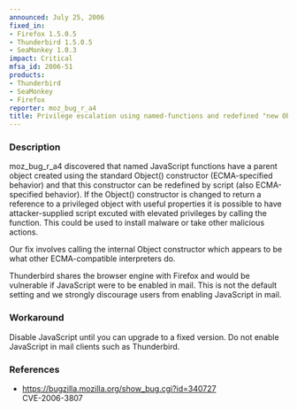 ```yaml
---
announced: July 25, 2006
fixed_in:
- Firefox 1.5.0.5
- Thunderbird 1.5.0.5
- SeaMonkey 1.0.3
impact: Critical
mfsa_id: 2006-51
products:
- Thunderbird
- SeaMonkey
- Firefox
reporter: moz_bug_r_a4
title: Privilege escalation using named-functions and redefined "new Object()"
---
```


<h3>Description</h3>

<p>moz_bug_r_a4 discovered that named JavaScript functions have a parent object
created using the standard Object() constructor (ECMA-specified behavior)
and that this constructor can be redefined by script (also ECMA-specified
behavior). If the Object() constructor is changed to return a reference
to a privileged object with useful properties it is possible to have
attacker-supplied script excuted with elevated privileges by calling
the function. This could be used to install malware or take other malicious 
actions.</p>

<p>Our fix involves calling the internal Object constructor which
appears to be what other ECMA-compatible interpreters do.</p>

<p class="note">Thunderbird shares the browser engine with Firefox
and would be vulnerable if JavaScript were to be enabled in mail. This is not
the default setting and we strongly discourage users from enabling
JavaScript in mail.</p>

<h3>Workaround</h3>

<p>Disable JavaScript until you can upgrade to a fixed version. Do not enable
JavaScript in mail clients such as Thunderbird.</p>

<h3>References</h3>

<ul>
<li><a href="https://bugzilla.mozilla.org/show_bug.cgi?id=340727">
https://bugzilla.mozilla.org/show_bug.cgi?id=340727</a><br/>
CVE-2006-3807</li>
</ul>



